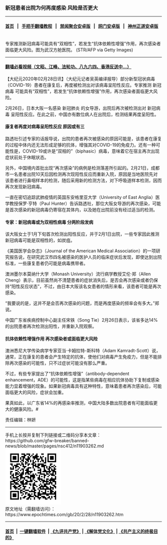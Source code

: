 ### 新冠患者出院为何再度感染 风险是否更大
------------------------

#### [首页](https://github.com/gfw-breaker/banned-news/blob/master/README.md) &nbsp;&nbsp;|&nbsp;&nbsp; [手把手翻墙教程](https://github.com/gfw-breaker/guides/wiki) &nbsp;&nbsp;|&nbsp;&nbsp; [禁闻聚合安卓版](https://github.com/gfw-breaker/bn-android) &nbsp;&nbsp;|&nbsp;&nbsp; [网门安卓版](https://github.com/oGate2/oGate) &nbsp;&nbsp;|&nbsp;&nbsp; [神州正道安卓版](https://github.com/SzzdOgate/update) 



<div><img alt="" class="aligncenter wp-post-image" src="https://i.epochtimes.com/assets/uploads/2020/02/GettyImages-1201747009-600x400-1.jpg"/>
<div class="red16 caption">
 专家推测新冠病毒可能具有“双相性”，若发生“抗体依赖性增强”作用，再次感染者面临更大风险。图为武汉方舱医院。 (STR/AFP via Getty Images)
</div>
</div><hr/>

#### [翻墙必看视频（文昭、江峰、法轮功、八九六四、香港反送中...）](https://github.com/gfw-breaker/banned-news/blob/master/pages/link3.md)

<div><p>
 【大纪元2020年02月28日讯】（大纪元记者吴英编译报导）部分新型冠状病毒（COVID-19）患者在康复后，再度被检测出对该病毒呈阳性反应。专家推测
 <ok href="https://www.epochtimes.com/gb/tag/%E6%96%B0%E5%86%A0%E7%97%85%E6%AF%92.html">
  新冠病毒
 </ok>
 可能具有“双相性”，若发生“抗体依赖性增强”作用，再次感染者面临更大风险。
</p>
<p>
 2月26日，日本大阪一名感染
 <ok href="https://www.epochtimes.com/gb/tag/%E6%96%B0%E5%86%A0%E8%82%BA%E7%82%8E.html">
  新冠肺炎
 </ok>
 的女导游，出院后再次被检测出对
 <ok href="https://www.epochtimes.com/gb/tag/%E6%96%B0%E5%86%A0%E7%97%85%E6%AF%92.html">
  新冠病毒
 </ok>
 呈阳性反应。在此之前，中国亦有数位病人在出院后，检测结果再度呈阳性。
</p>
<h4>
 康复者再度对病毒呈阳性反应 原因或有三
</h4>
<p>
 路透社引述专家的话报导说，出院的患者再次被感染的原因可能是，该患者在康复的过程中体内还无法形成足够的抗体，增强其对COVID-19的免疫力。还有一种可能性是，COVID-19或许是“双相的”（biphasic）病毒，意味着它在宿主再次出现症状前处于休眠状态。
</p>
<p>
 另外，中国境内首批出现“再次感染”的病例是检测落差所引起的。2月21日，成都市一名患者出院10天后因检测再次现阳性反应而重新入院，原因是当地医院先对该患者进行鼻咽样本的检测，随后采用新的检测方法，对下呼吸道样本检测，因而再次发现新冠病毒。
</p>
<p>
 一直在密切追踪武肺疫情的英国东安格里亚大学（University of East Anglia）医学教授保罗‧亨特（Paul Hunter）告诉路透社，那位大阪女导游的再次感染，可能是首次感染的新冠病毒仍寄宿在其体内，以及她在出院前没有经过适当的检测。
</p>
<h4>
 专家：新冠病毒或为双相性病毒 分两阶段发病
</h4>
<p>
 该大阪女士于1月下旬首次检测出阳性反应，并于2月1日出院，一些专家因此推测新冠病毒可能是双相性的，如炭疽。
</p>
<p>
 《美国医学会杂志》（Journal of the American Medical Association）的一项研究报告说，在研究武汉市四名被感染的医护人员的临床症状后发现，即使达到出院标准，一些康复患者仍可能是病毒携带者。
</p>
<p>
 澳洲墨尔本莫纳什大学（Monash University）流行病学教授艾伦‧郑（Allen Cheng）表示，目前虽然尚不清楚患者的症状消失后，是否会再次感染或者仍保持“阳性反应状态”，不过，由日本大阪该名女患者的情形来看，该患者可能是再次感染。
</p>
<p>
 “我要说的是，这并不是会否再次感染的问题，而是再度感染的频率会有多大。”郑说。
</p>
<p>
 中国广东省疾病控制中心副主任宋铁（Song Tie）2月26日表示，该省多达14%的出院患者再次检测出阳性，并重新入院观察。
</p>
<h4>
 抗体依赖性增强作用 再次感染者或面临更大风险
</h4>
<p>
 澳洲悉尼大学传染病学专家亚当‧卡姆拉特-斯科特（Adam Kamradt-Scott）说，通常，正在康复的患者会产生特定的抗体，使他们对病毒产生免疫力，但是不能排除再次感染的可能性，只不过症状可能没有那么严重。
</p>
<p>
 不过，有些专家提出了“抗体依赖性增强”（antibody-dependent enhancement，ADE）的可能性，这是指某些病毒在相应抗体协助下复制或感染能力显着增强的现象。如果新冠病毒具有这种特性，意味着患者再次感染后，可能面临更大的风险，症状会加重。
</p>
<p>
 果真如此，以广东省14%的再感染率推测，中国大陆多数出院患者有可能面临更大的健康风险。#
</p>
<p>
 责任编辑：林妍
</p>
</div>
<hr/>
手机上长按并复制下列链接或二维码分享本文章：<br/>
https://github.com/gfw-breaker/banned-news/blob/master/pages/nsc412/n11903262.md <br/>
<a href='https://github.com/gfw-breaker/banned-news/blob/master/pages/nsc412/n11903262.md'><img src='https://github.com/gfw-breaker/banned-news/blob/master/pages/nsc412/n11903262.md.png'/></a> <br/>
原文地址（需翻墙访问）：https://www.epochtimes.com/gb/20/2/28/n11903262.htm


------------------------
#### [首页](https://github.com/gfw-breaker/banned-news/blob/master/README.md) &nbsp;|&nbsp; [一键翻墙软件](https://github.com/gfw-breaker/nogfw/blob/master/README.md) &nbsp;| [《九评共产党》](https://github.com/gfw-breaker/9ping.md/blob/master/README.md#九评之一评共产党是什么) | [《解体党文化》](https://github.com/gfw-breaker/jtdwh.md/blob/master/README.md) | [《共产主义的终极目的》](https://github.com/gfw-breaker/gczydzjmd.md/blob/master/README.md)


<img src='http://gfw-breaker.win/banned-news/pages/nsc412/n11903262.md' width='0px' height='0px'/>